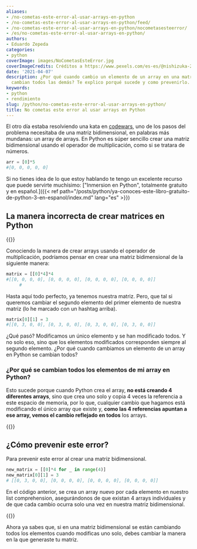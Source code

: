 ```yaml
---
aliases:
- /no-cometas-este-error-al-usar-arrays-en-python
- /no-cometas-este-error-al-usar-arrays-en-python/feed/
- /no-cometas-este-error-al-usar-arrays-en-python/nocometasesteerror/
- /es/no-cometas-este-error-al-usar-arrays-en-python/
authors:
- Eduardo Zepeda
categories:
- python
coverImage: images/NoCometasEsteError.jpg
coverImageCredits: Créditos a https://www.pexels.com/es-es/@nishizuka-25426/
date: '2021-04-07'
description: ¿Por qué cuando cambio un elemento de un array en una matriz Python se
  cambian todos las demás? Te explico porqué sucede y como prevenirlo.
keywords:
- python
- rendimiento
slug: /python/no-cometas-este-error-al-usar-arrays-en-python/
title: No cometas este error al usar arrays en Python
---
```


El otro día estaba resolviendo una kata en [codewars](http://www.codewars.com/r/qsX8Ww#?), uno de los pasos del problema necesitaba de una matriz bidimensional, en palabras más mundanas: un array de arrays. En Python es súper sencillo crear una matriz bidimensional usando el operador de multiplicación, como si se tratara de números.

```python
arr = [0]*5
#[0, 0, 0, 0, 0]
```

Si no tienes idea de lo que estoy hablando te tengo un excelente recurso que puede servirte muchísimo: ["Inmersion en Python", totalmente gratuito y en español.]({{< ref path="/posts/python/ya-conoces-este-libro-gratuito-de-python-3-en-espanol/index.md" lang="es" >}})

## La manera incorrecta de crear matrices en Python

{{<ad0>}}

Conociendo la manera de crear arrays usando el operador de multiplicación, podríamos pensar en crear una matriz bidimensional de la siguiente manera:

```python
matrix = [[0]*4]*4
#[[0, 0, 0, 0], [0, 0, 0, 0], [0, 0, 0, 0], [0, 0, 0, 0]]
     #
```

Hasta aquí todo perfecto, ya tenemos nuestra matriz. Pero, que tal si queremos cambiar el segundo elemento del primer elemento de nuestra matriz (lo he marcado con un hashtag arriba).

```python
matrix[0][1] = 3
#[[0, 3, 0, 0], [0, 3, 0, 0], [0, 3, 0, 0], [0, 3, 0, 0]]
```

¿Qué pasó? Modificamos un único elemento y se han modificado todos. Y no solo eso, sino que los elementos modificados corresponden siempre al segundo elemento. ¿Por qué cuando cambiamos un elemento de un array en Python se cambian todos?

### ¿Por qué se cambian todos los elementos de mi array en Python?

Esto sucede porque cuando Python crea el array, **no está creando 4 diferentes arrays**, sino que crea uno solo y copia 4 veces la referencia a este espacio de memoria, por lo que, cualquier cambio que hagamos está modificando el único array que existe y, **como las 4 referencias apuntan a ese array, vemos el cambio reflejado en todos** los arrays.

{{<ad1>}}

## ¿Cómo prevenir este error?

Para prevenir este error al crear una matriz bidimensional.

```python
new_matrix = [[0]*4 for _ in range(4)]
new_matrix[0][1] = 3
# [[0, 3, 0, 0], [0, 0, 0, 0], [0, 0, 0, 0], [0, 0, 0, 0]]
```

En el código anterior, se crea un array nuevo por cada elemento en nuestro list comprehension, asegurándonos de que existan 4 arrays individuales y de que cada cambio ocurra solo una vez en nuestra matriz bidimensional.

{{<ad2>}}

Ahora ya sabes que, si en una matriz bidimensional se están cambiando todos los elementos cuando modificas uno solo, debes cambiar la manera en la que generaste tu matriz.